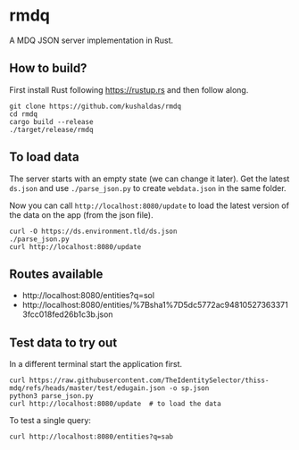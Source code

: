# rmdq

A MDQ JSON server implementation in Rust.

## How to build?

First install Rust following https://rustup.rs and then follow along.

```
git clone https://github.com/kushaldas/rmdq
cd rmdq
cargo build --release
./target/release/rmdq
```

## To load data

The server starts with an empty state (we can change it later).
Get the latest `ds.json` and use `./parse_json.py` to create `webdata.json` in the same folder.

Now you can call `http://localhost:8080/update` to load the latest version of the data on the app (from the json file).

```
curl -O https://ds.environment.tld/ds.json
./parse_json.py
curl http://localhost:8080/update
```

## Routes available

- http://localhost:8080/entities?q=sol
- http://localhost:8080/entities/%7Bsha1%7D5dc5772ac948105273633713fcc018fed26b1c3b.json


## Test data to try out

In a different terminal start the application first.

```
curl https://raw.githubusercontent.com/TheIdentitySelector/thiss-mdq/refs/heads/master/test/edugain.json -o sp.json
python3 parse_json.py
curl http://localhost:8080/update  # to load the data
```

To test a single query:

```
curl http://localhost:8080/entities?q=sab
```
